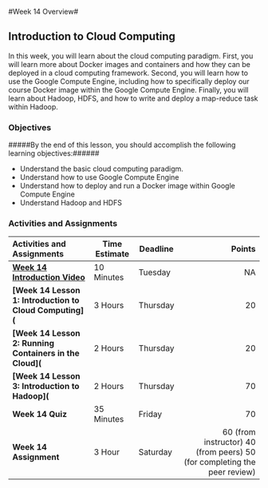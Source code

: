 #Week 14 Overview#
## Introduction to Cloud Computing ##

In this week, you will learn about the cloud computing paradigm. First, you will learn more about Docker images and containers and how they can be deployed in a cloud computing framework. Second, you will learn how to use the Google Compute Engine, including how to specifically deploy our course Docker image within the Google Compute Engine. Finally, you will learn about Hadoop, HDFS, and how to write and deploy a map-reduce task within Hadoop.

### Objectives ###

#####By the end of this lesson, you should accomplish the following learning objectives:######

- Understand the basic cloud computing paradigm.
- Understand how to use Google Compute Engine
- Understand how to deploy and run a Docker image within Google Compute Engine
- Understand Hadoop and HDFS

### Activities and Assignments ###

|Activities and Assignments | Time Estimate | Deadline | Points|
|:------| -----|-------|----------:|
|**[Week 14 Introduction Video](https://mediaspace.illinois.edu/media/Week+Fourteen.mp4/1_1mec91zu)**|10 Minutes|Tuesday|NA|
|**[Week 14 Lesson 1: Introduction to Cloud Computing](**| 3 Hours |Thursday| 20|
|**[Week 14 Lesson 2: Running Containers in the Cloud](**| 2 Hours | Thursday | 20 |
|**[Week 14 Lesson 3: Introduction to Hadoop](**| 2 Hours | Thursday| 70 |
|**Week 14 Quiz**| 35 Minutes | Friday | 70|
|**Week 14 Assignment**| 3 Hour | Saturday | 60 (from instructor) 40 (from peers) 50 (for completing the peer review) | 

